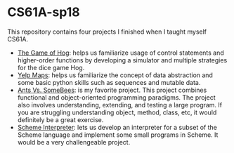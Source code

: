 # CS61A-sp18

This repository contains four projects I finished when I taught myself CS61A.

* [The Game of Hog](https://inst.eecs.berkeley.edu/~cs61a/sp18/proj/hog/): helps us familiarize usage of control statements and higher-order functions by developing a simulator and multiple strategies for the dice game Hog.
* [Yelp Maps](https://inst.eecs.berkeley.edu/~cs61a/sp18/proj/maps/): helps us familiarize the concept of data abstraction and some basic python skills such as sequences and mutable data.
* [Ants Vs. SomeBees](https://inst.eecs.berkeley.edu/~cs61a/sp18/proj/ants/): is my favorite project. This project combines functional and object-oriented programming paradigms. The project also involves understanding, extending, and testing a large program. If you are struggling understanding object, method, class, etc, it would definitely be a great exercise.
* [Scheme Interpreter](https://inst.eecs.berkeley.edu/~cs61a/sp18/proj/scheme/): lets us develop an interpreter for a subset of the Scheme language and implement some small programs in Scheme. It would be a very challengeable project.